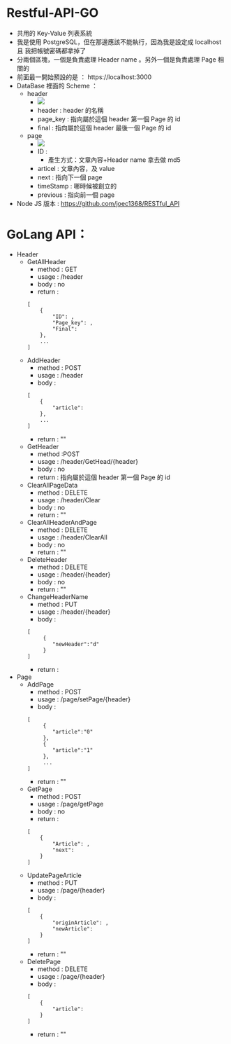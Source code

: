 # Restful-API-GO
* 共用的 Key-Value 列表系統
* 我是使用 PostgreSQL，但在那邊應該不能執行，因為我是設定成 localhost 且 我把帳號密碼都拿掉了
* 分兩個區塊，一個是負責處理 Header name 。另外一個是負責處理 Page 相關的
* 前面最一開始預設的是 ： https://localhost:3000
* DataBase 裡面的 Scheme ：
    * header
        * ![](https://i.imgur.com/Qtwcdoi.png)
        * header : header 的名稱
        * page_key : 指向屬於這個 header 第一個 Page 的 id
        * final : 指向屬於這個 header 最後一個 Page 的 id
    * page
        * ![](https://i.imgur.com/mVXvd9L.png)
        * ID : 
            * 產生方式：文章內容+Header name 拿去做 md5
        * articel : 文章內容，及 value
        * next : 指向下一個 page
        * timeStamp : 哪時候被創立的
        * previous : 指向前一個 page
* Node JS 版本 : https://github.com/joec1368/RESTful_API
# GoLang API：
* Header
    * GetAllHeader
        * method : GET
        * usage : /header
        * body : no 
        * return : 
        ```{json}
        [
            {
                "ID": ,
                "Page_key": ,
                "Final":
            },
            ...
        ]
        ```
    * AddHeader
        * method : POST
        * usage : /header
        * body : 
        ```{json}
        [
            {
                "article":
            },
            ...
       ]
        ```
        * return : ""
    * GetHeader
        * method :POST
        * usage : /header/GetHead/{header}
        * body : no
        * return : 指向屬於這個 header 第一個 Page 的 id
    * ClearAllPageData
        * method : DELETE
        * usage : /header/Clear
        * body : no
        * return : ""
    * ClearAllHeaderAndPage
        * method : DELETE
        * usage : /header/ClearAll
        * body : no
        * return : ""
    * DeleteHeader
        * method : DELETE 
        * usage : /header/{header}
        * body : no
        * return : ""
    * ChangeHeaderName
        * method : PUT
        * usage : /header/{header}
        * body : 
        ```{json}
        [
             {
                "newHeader":"d"
             }
        ]
        ```
        * return : 
* Page
    * AddPage
        * method : POST
        * usage : /page/setPage/{header}
        * body : 
        ```{json}
        [
             {
                "article":"0"
             },
             {
                "article":"1"
             },
             ...
       ]
        ```
        * return : ""
    * GetPage
        * method : POST
        * usage : /page/getPage
        * body : no
        * return : 
        ```{json}
        [
            {
                "Article": ,
                "next":
            }
        ]
        ```
    * UpdatePageArticle
        * method : PUT
        * usage : /page/{header}
        * body : 
        ```
        [
            {
                "originArticle": , 
                "newArticle":
            }
        ]
        ```
        * return : ""
    * DeletePage
        * method : DELETE
        * usage : /page/{header}
        * body : 
        ```{json}
        [
            {
                "article":
            }
        ]
        ```
        * return : ""
